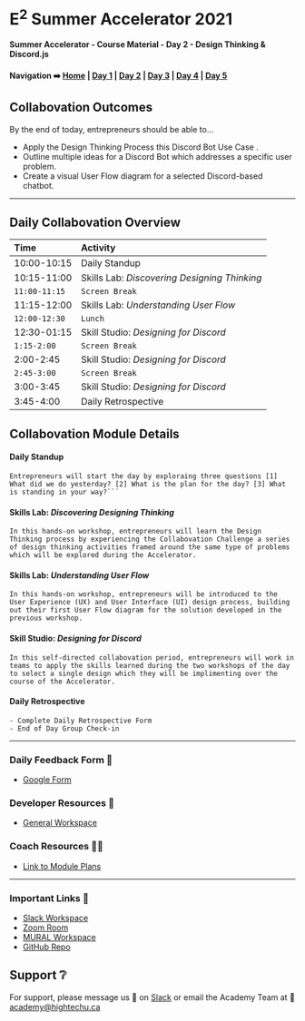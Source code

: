 # E<sup>2</sup> Summer Accelerator 2021

**Summer Accelerator - Course Material - Day 2 - Design Thinking & Discord.js**

#### Navigation :arrow_right: [Home](https://hightechu.github.io/e2-accelerator) | [Day 1](https://hightechu.github.io/e2-accelerator/modules/day1/) | [Day 2](https://hightechu.github.io/e2-accelerator/modules/day2/) | [Day 3](https://hightechu.github.io/e2-accelerator/modules/day3/) | [Day 4](https://hightechu.github.io/e2-accelerator/modules/day4/) | [Day 5](https://hightechu.github.io/e2-accelerator/modules/day5/) 

## Collabovation Outcomes
By the end of today, entrepreneurs should be able to...
* Apply the Design Thinking Process this Discord Bot Use Case .
* Outline multiple ideas for a Discord Bot which addresses a specific user problem.
* Create a visual User Flow diagram for a selected Discord-based chatbot.

---

## Daily Collabovation Overview

|Time|Activity|
|:---|:---|
|10:00-10:15|Daily Standup| 
|10:15-11:00|Skills Lab: _Discovering Designing Thinking_ |
|`11:00-11:15`|`Screen Break`|
|11:15-12:00|Skills Lab: _Understanding User Flow_ | 
|`12:00-12:30`|`Lunch`|
|12:30-01:15|Skill Studio: _Designing for Discord_ | 
|`1:15-2:00`|`Screen Break`|
|2:00-2:45|Skill Studio: _Designing for Discord_ | 
|`2:45-3:00`|`Screen Break`|
|3:00-3:45|Skill Studio: _Designing for Discord_ | 
|3:45-4:00|Daily Retrospective| 


## Collabovation Module Details

#### Daily Standup
```
Entrepreneurs will start the day by exploraing three questions [1] What did we do yesterday? [2] What is the plan for the day? [3] What is standing in your way?```
```

#### Skills Lab: _Discovering Designing Thinking_
```
In this hands-on workshop, entrepreneurs will learn the Design Thinking process by experiencing the Collabovation Challenge a series of design thinking activities framed around the same type of problems which will be explored during the Accelerator.
```
#### Skills Lab: _Understanding User Flow_
```
In this hands-on workshop, entrepreneurs will be introduced to the User Experience (UX) and User Interface (UI) design process, building out their first User Flow diagram for the solution developed in the previous workshop.
```
#### Skill Studio: _Designing for Discord_
```
In this self-directed collabovation period, entrepreneurs will work in teams to apply the skills learned during the two workshops of the day to select a single design which they will be implimenting over the course of the Accelerator.
```


#### Daily Retrospective
```
- Complete Daily Retrospective Form
- End of Day Group Check-in
```

---

### Daily Feedback Form :loudspeaker:

* [Google Form](https://forms.gle/tNmshMyaU2523mD4A)

### Developer Resources :blue_book:

* [General Workspace](https://app.mural.co/t/hightechu8022/m/hightechu8022/1628903701606/20c50d29cbcdd13cf3c68a2027e6096fc89bd40a?sender=andrew5384)

### Coach Resources :woman_teacher:
* [Link to Module Plans]()

---

### Important Links :link: 

* [Slack Workspace](https://e2-accelerator.slack.com)
* [Zoom Room](https://uvic.zoom.us/j/82224785116?pwd=anVwNGdZQUtZd0dBN0hBVUxpWWZwZz09)
* [MURAL Workspace](https://app.mural.co/t/hightechu8022/m/hightechu8022/1628205814084/dfafa5e63bd629d074733653a25260251a82d023?sender=andrew5384)
* [GitHub Repo](https://github.com/hightechu/e2-accelerator) 

## Support :grey_question:

For support, please message us 💬 on [Slack](https://hightechuacademy.slack.com) or email the Academy Team at :email: <academy@hightechu.ca>
